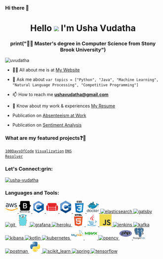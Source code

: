 ### Hi there 👋

<!--**uvudatha/uvudatha** is a ✨ _special_ ✨ repository because its `README.md` (this file) appears on your GitHub profile.-->

<!--Here are some ideas to get you started:-->

<!-- - 🔭 I’m currently working on ...-->
<!-- - 🌱 I’m currently learning ...-->
<!-- - 👯 I’m looking to collaborate on ...-->
<!-- - 🤔 I’m looking for help with ...-->
<!-- - 💬 Ask me about ...-->
<!-- - 📫 How to reach me: ...-->
<!-- - 😄 Pronouns: She/her...-->
<!-- - ⚡ Fun fact: ...-->
<!-- # uvdatha -->
<h1 align="center">Hello <img src="https://raw.githubusercontent.com/iampavangandhi/iampavangandhi/master/gifs/Hi.gif" width="30px"> I'm Usha Vudatha</h1>
<h3 align="center">print("👩‍🎓 Master's degree in Computer Science from Stony Brook University")</h3>

<p align="left"> <img src="https://komarev.com/ghpvc/?username=uvudatha&label=Profile%20views&color=0e75b6&style=flat" alt="uvudatha" /> </p>

<!-- ![Banner](https://user-images.githubusercontent.com/29686102/122269982-7af63100-cefb-11eb-8ea0-b7a53bdf1cb9.png) -->

<!-- <p align="left"> <a href="https://twitter.com/chandrikadeb7" target="blank"><img src="https://img.shields.io/twitter/follow/chandrikadeb7?logo=twitter&style=for-the-badge" alt="usha-vudatha" /></a> </p> -->

<!-- ### Liked my GitHub:question::point_right: [Sponsor me a Dollar](https://t.co/z1ya8nt5mT?amp=1) 💰 💵 :sparkles: -->

- 👨‍💻 All about me is at [My Website](https://uvudatha.github.io/)

- 💬 Ask me about ``` var topics = ["Python", "Java", "Machine Learning", "Natural Language Processing", "Competitive Programming"] ```

- 📫 How to reach me **ushavudatha@gmail.com**

- 📄 Know about my work & experiences [My Resume](https://drive.google.com/file/d/1x-181ICq6cKNhCj2v7ABqyWy-32KfziN/view?usp=sharing)

- Publication on [Absenteeism at Work](https://www.ijrte.org/portfolio-item/c4405098319/)

- Publication on [Sentiment Analysis](https://ieeexplore.ieee.org/document/9837338)

### What are my featured projects:question::rocket:
<code>[100DaysOfCode](https://github.com/uvudatha/100DaysOfCode)</code>
<code>[Visualization](https://github.com/uvudatha/Visualization-Project)</code>
<code>[DNS Resolver](https://github.com/uvudatha/DNSresolver)</code>

<!-- ### Wanna see my blogs:question::fire:
<!-- BLOG-POST-LIST:START -->
<!-- - [Connect your Chatwoot to Netlify integration in 10 minutes](https://dev.to/chandrikadeb7/connect-your-chatwoot-to-netlify-integration-in-10-minutes-310l)
- [How my 22 month developer experience at Amdocs shaped my career?](https://medium.com/geekculture/how-my-22-month-developer-experience-at-amdocs-shaped-my-career-77697802a1a2?source=rss-5c8e98221095------2)
- [Connect your Chatwoot to Netlify integration in 10 minutes](https://medium.com/geekculture/connect-your-chatwoot-to-netlify-integration-in-10-minutes-f75d01a29a73?source=rss-5c8e98221095------2)
- [SAP Testing Best Practices](https://medium.com/geekculture/sap-testing-best-practices-e4ead283bff9?source=rss-5c8e98221095------2)
- [Using MDX with Docz Has Never Been This Easy!](https://dev.to/chandrikadeb7/using-mdx-with-docz-has-never-been-this-easy-19b2) -->
<!-- BLOG-POST-LIST:END -->
<!-- <code>git commit -m "All about GitHub!"</code> :grin: -->

<h3 align="left">Let's Connect:grin:</h3>
<p align="left">
<a href="https://linkedin.com/in/usha-vudatha" target="blank"><img align="center" src="https://raw.githubusercontent.com/rahuldkjain/github-profile-readme-generator/master/src/images/icons/Social/linked-in-alt.svg" alt="usha-vudatha" height="30" width="40" /></a>
</p>

<h3 align="left">Languages and Tools:</h3>
<p align="left"> <a href="https://aws.amazon.com" target="_blank" rel="noreferrer"> <img src="https://raw.githubusercontent.com/devicons/devicon/master/icons/amazonwebservices/amazonwebservices-original-wordmark.svg" alt="aws" width="40" height="40"/> </a> <a href="https://getbootstrap.com" target="_blank" rel="noreferrer"> <img src="https://raw.githubusercontent.com/devicons/devicon/master/icons/bootstrap/bootstrap-plain-wordmark.svg" alt="bootstrap" width="40" height="40"/> </a> <a href="https://www.cprogramming.com/" target="_blank" rel="noreferrer"> <img src="https://raw.githubusercontent.com/devicons/devicon/master/icons/c/c-original.svg" alt="c" width="40" height="40"/> </a> <a href="https://couchdb.apache.org/" target="_blank" rel="noreferrer"> <img src="https://raw.githubusercontent.com/devicons/devicon/0d6c64dbbf311879f7d563bfc3ccf559f9ed111c/icons/couchdb/couchdb-original.svg" alt="couchdb" width="40" height="40"/> </a> <a href="https://www.w3schools.com/cpp/" target="_blank" rel="noreferrer"> <img src="https://raw.githubusercontent.com/devicons/devicon/master/icons/cplusplus/cplusplus-original.svg" alt="cplusplus" width="40" height="40"/> </a> <a href="https://www.w3schools.com/css/" target="_blank" rel="noreferrer"> <img src="https://raw.githubusercontent.com/devicons/devicon/master/icons/css3/css3-original-wordmark.svg" alt="css3" width="40" height="40"/> </a> <a href="https://www.docker.com/" target="_blank" rel="noreferrer"> <img src="https://raw.githubusercontent.com/devicons/devicon/master/icons/docker/docker-original-wordmark.svg" alt="docker" width="40" height="40"/> </a> <a href="https://www.elastic.co" target="_blank" rel="noreferrer"> <img src="https://www.vectorlogo.zone/logos/elastic/elastic-icon.svg" alt="elasticsearch" width="40" height="40"/> </a> <a href="https://www.gatsbyjs.com/" target="_blank" rel="noreferrer"> <img src="https://www.vectorlogo.zone/logos/gatsbyjs/gatsbyjs-icon.svg" alt="gatsby" width="40" height="40"/> </a> <a href="https://git-scm.com/" target="_blank" rel="noreferrer"> <img src="https://www.vectorlogo.zone/logos/git-scm/git-scm-icon.svg" alt="git" width="40" height="40"/> </a> <a href="https://golang.org" target="_blank" rel="noreferrer"> <img src="https://raw.githubusercontent.com/devicons/devicon/master/icons/go/go-original.svg" alt="go" width="40" height="40"/> </a> <a href="https://grafana.com" target="_blank" rel="noreferrer"> <img src="https://www.vectorlogo.zone/logos/grafana/grafana-icon.svg" alt="grafana" width="40" height="40"/> </a> <a href="https://heroku.com" target="_blank" rel="noreferrer"> <img src="https://www.vectorlogo.zone/logos/heroku/heroku-icon.svg" alt="heroku" width="40" height="40"/> </a> <a href="https://www.w3.org/html/" target="_blank" rel="noreferrer"> <img src="https://raw.githubusercontent.com/devicons/devicon/master/icons/html5/html5-original-wordmark.svg" alt="html5" width="40" height="40"/> </a> <a href="https://www.java.com" target="_blank" rel="noreferrer"> <img src="https://raw.githubusercontent.com/devicons/devicon/master/icons/java/java-original.svg" alt="java" width="40" height="40"/> </a> <a href="https://developer.mozilla.org/en-US/docs/Web/JavaScript" target="_blank" rel="noreferrer"> <img src="https://raw.githubusercontent.com/devicons/devicon/master/icons/javascript/javascript-original.svg" alt="javascript" width="40" height="40"/> </a> <a href="https://www.jenkins.io" target="_blank" rel="noreferrer"> <img src="https://www.vectorlogo.zone/logos/jenkins/jenkins-icon.svg" alt="jenkins" width="40" height="40"/> </a> <a href="https://kafka.apache.org/" target="_blank" rel="noreferrer"> <img src="https://www.vectorlogo.zone/logos/apache_kafka/apache_kafka-icon.svg" alt="kafka" width="40" height="40"/> </a> <a href="https://www.elastic.co/kibana" target="_blank" rel="noreferrer"> <img src="https://www.vectorlogo.zone/logos/elasticco_kibana/elasticco_kibana-icon.svg" alt="kibana" width="40" height="40"/> </a> <a href="https://kotlinlang.org" target="_blank" rel="noreferrer"> <img src="https://www.vectorlogo.zone/logos/kotlinlang/kotlinlang-icon.svg" alt="kotlin" width="40" height="40"/> </a> <a href="https://kubernetes.io" target="_blank" rel="noreferrer"> <img src="https://www.vectorlogo.zone/logos/kubernetes/kubernetes-icon.svg" alt="kubernetes" width="40" height="40"/> </a> <a href="https://www.mysql.com/" target="_blank" rel="noreferrer"> <img src="https://raw.githubusercontent.com/devicons/devicon/master/icons/mysql/mysql-original-wordmark.svg" alt="mysql" width="40" height="40"/> </a> <a href="https://www.nginx.com" target="_blank" rel="noreferrer"> <img src="https://raw.githubusercontent.com/devicons/devicon/master/icons/nginx/nginx-original.svg" alt="nginx" width="40" height="40"/> </a> <a href="https://opencv.org/" target="_blank" rel="noreferrer"> <img src="https://www.vectorlogo.zone/logos/opencv/opencv-icon.svg" alt="opencv" width="40" height="40"/> </a> <a href="https://www.php.net" target="_blank" rel="noreferrer"> <img src="https://raw.githubusercontent.com/devicons/devicon/master/icons/php/php-original.svg" alt="php" width="40" height="40"/> </a> <a href="https://www.postgresql.org" target="_blank" rel="noreferrer"> <img src="https://raw.githubusercontent.com/devicons/devicon/master/icons/postgresql/postgresql-original-wordmark.svg" alt="postgresql" width="40" height="40"/> </a> <a href="https://postman.com" target="_blank" rel="noreferrer"> <img src="https://www.vectorlogo.zone/logos/getpostman/getpostman-icon.svg" alt="postman" width="40" height="40"/> </a> <a href="https://www.python.org" target="_blank" rel="noreferrer"> <img src="https://raw.githubusercontent.com/devicons/devicon/master/icons/python/python-original.svg" alt="python" width="40" height="40"/> </a> <a href="https://scikit-learn.org/" target="_blank" rel="noreferrer"> <img src="https://upload.wikimedia.org/wikipedia/commons/0/05/Scikit_learn_logo_small.svg" alt="scikit_learn" width="40" height="40"/> </a> <a href="https://spring.io/" target="_blank" rel="noreferrer"> <img src="https://www.vectorlogo.zone/logos/springio/springio-icon.svg" alt="spring" width="40" height="40"/> </a> <a href="https://www.tensorflow.org" target="_blank" rel="noreferrer"> <img src="https://www.vectorlogo.zone/logos/tensorflow/tensorflow-icon.svg" alt="tensorflow" width="40" height="40"/> </a> </p>
